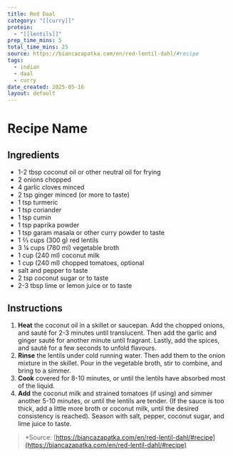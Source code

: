 ```yaml
---
title: Red Daal
category: "[[curry]]"
protein:
  - "[[lentils]]"
prep_time_mins: 5
total_time_mins: 25
source: https://biancazapatka.com/en/red-lentil-dahl/#recipe
tags:
  - indian
  - daal
  - curry
date_created: 2025-05-16
layout: default
---
```


# Recipe Name

## Ingredients

- 1-2 tbsp coconut oil or other neutral oil for frying  
- 2 onions chopped  
- 4 garlic cloves minced  
- 2 tsp ginger minced (or more to taste)  
- 1 tsp turmeric  
- 1 tsp coriander  
- 1 tsp cumin  
- 1 tsp paprika powder  
- 1 tsp garam masala or other curry powder to taste  
- 1 ⅔ cups (300 g) red lentils  
- 3 ¼ cups (780 ml) vegetable broth  
- 1 cup (240 ml) coconut milk  
- 1 cup (240 ml) chopped tomatoes, optional  
- salt and pepper to taste  
- 2 tsp coconut sugar or to taste  
- 2-3 tbsp lime or lemon juice or to taste

## Instructions

1. **Heat** the coconut oil in a skillet or saucepan. Add the chopped onions, and sauté for 2-3 minutes until translucent. Then add the garlic and ginger sauté for another minute until fragrant. Lastly, add the spices, and sauté for a few seconds to unfold flavours.
2. **Rinse** the lentils under cold running water. Then add them to the onion mixture in the skillet. Pour in the vegetable broth, stir to combine, and bring to a simmer. 
3. **Cook** covered for 8-10 minutes, or until the lentils have absorbed most of the liquid.
4. **Add** the coconut milk and strained tomatoes (if using) and simmer another 5-10 minutes, or until the lentils are tender. (If the sauce is too thick, add a little more broth or coconut milk, until the desired consistency is reached). Season with salt, pepper, coconut sugar, and lime juice to taste.

>*Source: [https://biancazapatka.com/en/red-lentil-dahl/#recipe](https://biancazapatka.com/en/red-lentil-dahl/#recipe)

